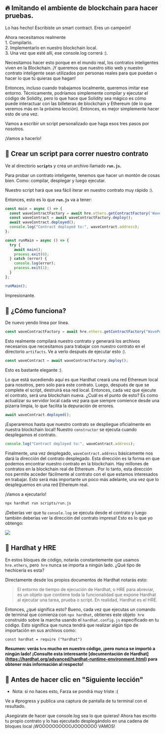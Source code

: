 🔥 Imitando el ambiente de blockchain para hacer pruebas.
-----------------------------------------------

Lo has hecho! Escribiste un smart contract. Eres un campeón!

Ahora necesitamos realmente\
1\. Compilarlo.\
2\. Implementarlo en nuestro blockchain local.\
3\. Una vez que esté allí, ese console.log correrá :).

Necesitamos hacer esto porque en el mundo real, los contratos inteligentes viven en la Blockchain. ¡Y queremos que nuestro sitio web y nuestro contrato inteligente sean utilizados por personas reales para que puedan  o hacer lo que tú quieras que hagan!

Entonces, incluso cuando trabajamos localmente, queremos imitar ese entorno. Técnicamente, podríamos simplemente compilar y ejecutar el código de Solidity, pero lo que hace que Solidity sea mágico es cómo puede interactuar con las billeteras de blockchain y Ethereum (de lo que veremos más en la próxima lección). Entonces, es mejor simplemente hacer esto de una vez.

Vamos a escribir un script personalizado que haga esos tres pasos por nosotros.

¡Vamos a hacerlo! 

📝 Crear un script para correr nuestro contrato
-------------------------------------

Ve al directorio **`scripts`** y crea un archivo llamado **`run.js`.**

Para probar un contrato inteligente, tenemos que hacer un montón de cosas bien. Como: compilar, desplegar y luego ejecutar.

Nuestro script hará que sea fácil iterar en nuestro contrato muy rápido :).

Entonces, esto es lo que **`run.js`** va a tener:

```javascript
const main = async () => {
  const waveContractFactory = await hre.ethers.getContractFactory('WavePortal');
  const waveContract = await waveContractFactory.deploy();
  await waveContract.deployed();
  console.log("Contract deployed to:", waveContract.address);
};

const runMain = async () => {
  try {
    await main();
    process.exit(0);
  } catch (error) {
    console.log(error);
    process.exit(1);
  }
};

runMain();
```

Impresionante.

🤔 ¿Cómo funciona?
-----------------

De nuevo yendo línea por línea.

```javascript
const waveContractFactory = await hre.ethers.getContractFactory("WavePortal");
```

Esto realmente compilará nuestro contrato y generará los archivos necesarios que necesitamos para trabajar con nuestro contrato en el directorio `artifacts`. Ve a verlo después de ejecutar esto :).

```javascript
const waveContract = await waveContractFactory.deploy();
```


Esto es bastante elegante :).

Lo que está sucediendo aquí es que Hardhat creará una red Ethereum local para nosotros, pero solo para este contrato. Luego, después de que se complete el script, destruirá esa red local. Entonces, cada vez que ejecute el contrato, será una blockchain nueva. ¿Cuál es el punto de esto? Es como actualizar su servidor local cada vez para que siempre comience desde una pizarra limpia, lo que facilita la depuración de errores.

```javascript
await waveContract.deployed();
```

¡Esperaremos hasta que nuestro contrato se despliegue oficialmente en nuestra blockchain local! Nuestro `constructor` se ejecuta cuando desplegamos el contrato.

```javascript
console.log("Contract deployed to:", waveContract.address);
```

Finalmente, una vez desplegado, `waveContract.address` básicamente nos dará la dirección del contrato desplegado. Esta dirección es la forma en que podemos encontrar nuestro contrato en la blockchain. Hay millones de contratos en la blockchain real de Ethereum . Por lo tanto, esta dirección nos permite acceder fácilmente al contrato con el que estamos interesados ​​en trabajar. Esto será más importante un poco más adelante, una vez que lo despleguemos en una red Ethereum real.

¡Vamos a ejecutarlo!

```bash
npx hardhat run scripts/run.js
```

¡Deberías ver que tu `console.log` se ejecuta desde el contrato y luego también deberías ver la dirección del contrato impresa! Esto es lo que yo obtengo:

![](https://i.imgur.com/ug79rOM.png)


🎩 Hardhat y HRE
----------------

En estos bloques de código, notarás constantemente que usamos `hre.ethers`, pero` hre` nunca se importa a ningún lado. ¿Qué tipo de hechicería es esta?

Directamente desde los propios documentos de Hardhat notarás esto:

> El entorno de tiempo de ejecución de Hardhat, o HRE para abreviar, es un objeto que contiene toda la funcionalidad que expone Hardhat al ejecutar una tarea, prueba o script. En realidad, Hardhat es el HRE.

Entonces, ¿qué significa esto? Bueno, cada vez que ejecutas un comando de terminal que comienza con `npx hardhat`, obtienes este objeto` hre` construido sobre la marcha usando el `hardhat.config.js` especificado en tu código. Esto significa que nunca tendrá que realizar algún tipo de importación en sus archivos como:

`const hardhat = require ("hardhat")`

**Resumen: verás `hre` mucho en nuestro código, ¡pero nunca se importó a ningún lado! ¡Consulte esta interesante [documentación de Hardhat] (https://hardhat.org/advanced/hardhat-runtime-environment.html) para obtener más información al respecto!**

🚨 Antes de hacer clic en "Siguiente lección"
-------------------------------------------

* Nota: si no haces esto, Farza se pondrá muy triste :(

Ve a #progress y publica una captura de pantalla de tu terminal con el resultado.

¡Asegúrate de hacer que console.log sea lo que quieras! Ahora has escrito tu propio contrato y lo has ejecutado desplegándolo en una cadena de bloques local ¡WOOOOOOOOOOJOOOOOOO VAMOS!